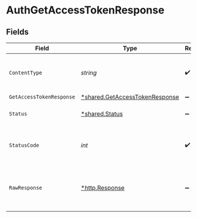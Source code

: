 # AuthGetAccessTokenResponse


## Fields

| Field                                                                                  | Type                                                                                   | Required                                                                               | Description                                                                            |
| -------------------------------------------------------------------------------------- | -------------------------------------------------------------------------------------- | -------------------------------------------------------------------------------------- | -------------------------------------------------------------------------------------- |
| `ContentType`                                                                          | *string*                                                                               | :heavy_check_mark:                                                                     | HTTP response content type for this operation                                          |
| `GetAccessTokenResponse`                                                               | [*shared.GetAccessTokenResponse](../../../pkg/models/shared/getaccesstokenresponse.md) | :heavy_minus_sign:                                                                     | OK                                                                                     |
| `Status`                                                                               | [*shared.Status](../../../pkg/models/shared/status.md)                                 | :heavy_minus_sign:                                                                     | Default error response                                                                 |
| `StatusCode`                                                                           | *int*                                                                                  | :heavy_check_mark:                                                                     | HTTP response status code for this operation                                           |
| `RawResponse`                                                                          | [*http.Response](https://pkg.go.dev/net/http#Response)                                 | :heavy_minus_sign:                                                                     | Raw HTTP response; suitable for custom response parsing                                |